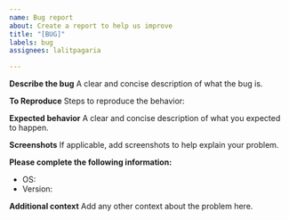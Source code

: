 ```yaml
---
name: Bug report
about: Create a report to help us improve
title: "[BUG]"
labels: bug
assignees: lalitpagaria

---
```


**Describe the bug**
A clear and concise description of what the bug is.

**To Reproduce**
Steps to reproduce the behavior:

**Expected behavior**
A clear and concise description of what you expected to happen.

**Screenshots**
If applicable, add screenshots to help explain your problem.

**Please complete the following information:**
 - OS:
 - Version:

**Additional context**
Add any other context about the problem here.
